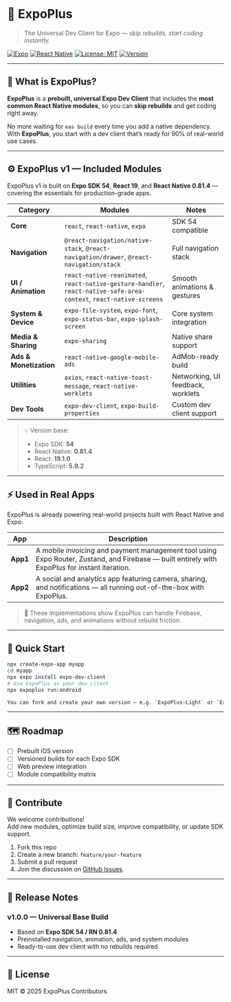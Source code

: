 # 🧩 ExpoPlus  
> The Universal Dev Client for Expo — *skip rebuilds, start coding instantly.*

[![Expo](https://img.shields.io/badge/Expo-Universal%20Dev%20Client-000?logo=expo&logoColor=white)](https://expo.dev)
[![React Native](https://img.shields.io/badge/React%20Native-Ready-blue?logo=react)](https://reactnative.dev)
[![License: MIT](https://img.shields.io/badge/license-MIT-green)](LICENSE)
[![Version](https://img.shields.io/badge/version-1.0.0-orange)](#)

---

## 🚀 What is ExpoPlus?

**ExpoPlus** is a **prebuilt, universal Expo Dev Client** that includes the **most common React Native modules**, so you can **skip rebuilds** and get coding right away.

No more waiting for `eas build` every time you add a native dependency.  
With **ExpoPlus**, you start with a dev client that’s ready for 90% of real-world use cases.

---

## ⚙️ ExpoPlus v1 — Included Modules

ExpoPlus v1 is built on **Expo SDK 54**, **React 19**, and **React Native 0.81.4** — covering the essentials for production-grade apps.

| Category | Modules | Notes |
|-----------|----------|-------|
| **Core** | `react`, `react-native`, `expo` | SDK 54 compatible |
| **Navigation** | `@react-navigation/native-stack`, `@react-navigation/drawer`, `@react-navigation/stack` | Full navigation stack |
| **UI / Animation** | `react-native-reanimated`, `react-native-gesture-handler`, `react-native-safe-area-context`, `react-native-screens` | Smooth animations & gestures |
| **System & Device** | `expo-file-system`, `expo-font`, `expo-status-bar`, `expo-splash-screen` | Core system integration |
| **Media & Sharing** | `expo-sharing` | Native share support |
| **Ads & Monetization** | `react-native-google-mobile-ads` | AdMob-ready build |
| **Utilities** | `axios`, `react-native-toast-message`, `react-native-worklets` | Networking, UI feedback, worklets |
| **Dev Tools** | `expo-dev-client`, `expo-build-properties` | Custom dev client support |

> 💡 Version base:  
> - Expo SDK: **54**  
> - React Native: **0.81.4**  
> - React: **19.1.0**  
> - TypeScript: **5.9.2**

---

## ⚡️ Used in Real Apps

ExpoPlus is already powering real-world projects built with React Native and Expo:

| App | Description |
|-----|--------------|
| **App1** | A mobile invoicing and payment management tool using Expo Router, Zustand, and Firebase — built entirely with ExpoPlus for instant iteration. |
| **App2** | A social and analytics app featuring camera, sharing, and notifications — all running out-of-the-box with ExpoPlus. |

> 🧠 These implementations show ExpoPlus can handle Firebase, navigation, ads, and animations without rebuild friction.

---

## 🧪 Quick Start

```bash
npx create-expo-app myapp
cd myapp
npx expo install expo-dev-client
# Use ExpoPlus as your dev client
npx expoplus run:android

You can fork and create your own version — e.g. `ExpoPlus-Light` or `ExpoPlus-Media`.
```
---


## 🗺️ Roadmap

- [ ] Prebuilt iOS version  
- [ ] Versioned builds for each Expo SDK  
- [ ] Web preview integration  
- [ ] Module compatibility matrix  

---

## 🤝 Contribute

We welcome contributions!  
Add new modules, optimize build size, improve compatibility, or update SDK support.

1. Fork this repo  
2. Create a new branch: `feature/your-feature`  
3. Submit a pull request  
4. Join the discussion on [GitHub Issues](../../issues).

---

## 🧭 Release Notes

### **v1.0.0 — Universal Base Build**
- Based on **Expo SDK 54 / RN 0.81.4**  
- Preinstalled navigation, animation, ads, and system modules  
- Ready-to-use dev client with no rebuilds required  

---

## 📜 License

MIT © 2025 ExpoPlus Contributors
